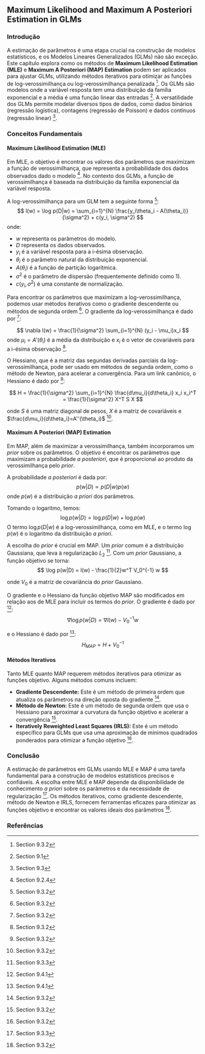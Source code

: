 ## Maximum Likelihood and Maximum A Posteriori Estimation in GLMs

### Introdução
A estimação de parâmetros é uma etapa crucial na construção de modelos estatísticos, e os Modelos Lineares Generalizados (GLMs) não são exceção. Este capítulo explora como os métodos de **Maximum Likelihood Estimation (MLE)** e **Maximum A Posteriori (MAP) Estimation** podem ser aplicados para ajustar GLMs, utilizando métodos iterativos para otimizar as funções de log-verossimilhança ou log-verossimilhança penalizada [^9.3.2]. Os GLMs são modelos onde a variável resposta tem uma distribuição da família exponencial e a média é uma função linear das entradas [^9.1]. A versatilidade dos GLMs permite modelar diversos tipos de dados, como dados binários (regressão logística), contagens (regressão de Poisson) e dados contínuos (regressão linear) [^9.3].

### Conceitos Fundamentais

#### Maximum Likelihood Estimation (MLE)
Em MLE, o objetivo é encontrar os valores dos parâmetros que maximizam a função de verossimilhança, que representa a probabilidade dos dados observados dado o modelo [^9.2.4]. No contexto dos GLMs, a função de verossimilhança é baseada na distribuição da família exponencial da variável resposta.

A log-verossimilhança para um GLM tem a seguinte forma [^9.3.2]:
$$
l(w) = \log p(D|w) = \sum_{i=1}^{N} \frac{y_i\theta_i - A(\theta_i)}{\sigma^2} + c(y_i, \sigma^2)
$$
onde:
*   $w$ representa os parâmetros do modelo.
*   $D$ representa os dados observados.
*   $y_i$ é a variável resposta para a i-ésima observação.
*   $\theta_i$ é o parâmetro natural da distribuição exponencial.
*   $A(\theta_i)$ é a função de partição logarítmica.
*   $\sigma^2$ é o parâmetro de dispersão (frequentemente definido como 1).
*   $c(y_i, \sigma^2)$ é uma constante de normalização.

Para encontrar os parâmetros que maximizam a log-verossimilhança, podemos usar métodos iterativos como o gradiente descendente ou métodos de segunda ordem [^9.3.2]. O gradiente da log-verossimilhança é dado por [^9.3.2]:

$$
\nabla l(w) = \frac{1}{\sigma^2} \sum_{i=1}^{N} (y_i - \mu_i)x_i
$$
onde $\mu_i = A'(\theta_i)$ é a média da distribuição e $x_i$ é o vetor de covariáveis para a i-ésima observação [^9.3.2].

O Hessiano, que é a matriz das segundas derivadas parciais da log-verossimilhança, pode ser usado em métodos de segunda ordem, como o método de Newton, para acelerar a convergência. Para um link canônico, o Hessiano é dado por [^9.3.2]:

$$
H = \frac{1}{\sigma^2} \sum_{i=1}^{N} \frac{d\mu_i}{d\theta_i} x_i x_i^T = \frac{1}{\sigma^2} X^T S X
$$

onde $S$ é uma matriz diagonal de pesos, $X$ é a matriz de covariáveis e $\frac{d\mu_i}{d\theta_i}=A''(\theta_i)$ [^9.3.2].

#### Maximum A Posteriori (MAP) Estimation
Em MAP, além de maximizar a verossimilhança, também incorporamos um *prior* sobre os parâmetros. O objetivo é encontrar os parâmetros que maximizam a probabilidade *a posteriori*, que é proporcional ao produto da verossimilhança pelo *prior*.

A probabilidade *a posteriori* é dada por:
$$
p(w|D) \propto p(D|w)p(w)
$$
onde $p(w)$ é a distribuição *a priori* dos parâmetros.

Tomando o logaritmo, temos:
$$
\log p(w|D) = \log p(D|w) + \log p(w)
$$
O termo $\log p(D|w)$ é a log-verossimilhança, como em MLE, e o termo $\log p(w)$ é o logaritmo da distribuição *a priori*.

A escolha do *prior* é crucial em MAP. Um *prior* comum é a distribuição Gaussiana, que leva à regularização $L_2$ [^9.3.3]. Com um *prior* Gaussiano, a função objetivo se torna:
$$
\log p(w|D) = l(w) - \frac{1}{2}w^T V_0^{-1} w
$$

onde $V_0$ é a matriz de covariância do *prior* Gaussiano.

O gradiente e o Hessiano da função objetivo MAP são modificados em relação aos de MLE para incluir os termos do *prior*. O gradiente é dado por [^9.4.1]:
$$
\nabla \log p(w|D) = \nabla l(w) - V_0^{-1} w
$$

e o Hessiano é dado por [^9.4.1]:
$$
H_{MAP} = H + V_0^{-1}
$$

#### Métodos Iterativos
Tanto MLE quanto MAP requerem métodos iterativos para otimizar as funções objetivo. Alguns métodos comuns incluem:

*   **Gradiente Descendente:** Este é um método de primeira ordem que atualiza os parâmetros na direção oposta do gradiente [^9.3.2].
*   **Método de Newton:** Este é um método de segunda ordem que usa o Hessiano para aproximar a curvatura da função objetivo e acelerar a convergência [^9.3.2].
*   **Iteratively Reweighted Least Squares (IRLS):** Este é um método específico para GLMs que usa uma aproximação de mínimos quadrados ponderados para otimizar a função objetivo [^9.3.2].

### Conclusão
A estimação de parâmetros em GLMs usando MLE e MAP é uma tarefa fundamental para a construção de modelos estatísticos precisos e confiáveis. A escolha entre MLE e MAP depende da disponibilidade de conhecimento *a priori* sobre os parâmetros e da necessidade de regularização [^9.3.3]. Os métodos iterativos, como gradiente descendente, método de Newton e IRLS, fornecem ferramentas eficazes para otimizar as funções objetivo e encontrar os valores ideais dos parâmetros [^9.3.2].

### Referências
[^9.1]: Section 9.1
[^9.2.4]: Section 9.2.4
[^9.3]: Section 9.3
[^9.3.2]: Section 9.3.2
[^9.3.3]: Section 9.3.3
[^9.4.1]: Section 9.4.1
<!-- END -->